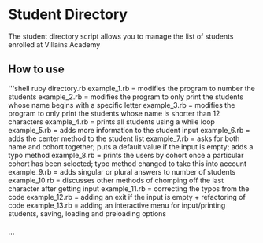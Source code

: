 # Student Directory #

The student directory script allows you to manage the list of students enrolled at Villains Academy

## How to use ##

'''shell
ruby directory.rb
example_1.rb = modifies the program to number the students
example_2.rb = modifies the program to only print the students whose name begins with a specific letter
example_3.rb = modifies the program to only print the students whose name is shorter than 12 characters
example_4.rb = prints all students using a while loop
example_5.rb = adds more information to the student input
example_6.rb = adds the center method to the student list
example_7.rb = asks for both name and cohort together; puts a default value if the input is empty; adds a typo method
example_8.rb = prints the users by cohort once a particular cohort has been selected; typo method changed to take this into account
example_9.rb = adds singular or plural answers to number of students
example_10.rb = discusses other methods of chomping off the last character after getting input
example_11.rb = correcting the typos from the code
example_12.rb = adding an exit if the input is empty + refactoring of code
example_13.rb = adding an interactive menu for input/printing students, saving, loading and preloading options
```
```
'''
